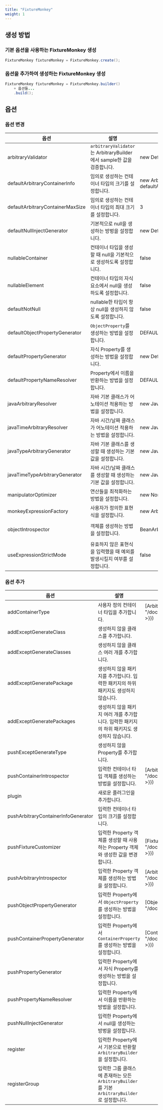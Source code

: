 ```yaml
---
title: "FixtureMonkey"
weight: 1
---
```


## 생성 방법
### 기본 옵션을 사용하는 FixtureMonkey 생성
```java
FixtureMonkey fixtureMonkey = FixtureMonkey.create();
```

### 옵션을 추가하여 생성하는 FixtureMonkey 생성
```java
FixtureMonkey fixtureMonkey = FixtureMonkey.builder()
	+ 옵션들...
    .build();
```

## 옵션
### 옵션 변경
| 옵션                               | 설명                                                         | 기본 옵션                                                                  | 링크                                                                                    |
|----------------------------------|------------------------------------------------------------|------------------------------------------------------------------------|---------------------------------------------------------------------------------------|
| arbitraryValidator               | `arbitraryValidator`는 ArbitraryBuilder에서 sample한 값을 검증합니다. | new DefaultArbitraryValidator()                                        | [ArbitraryValidator]({{< relref "/docs/v0.4/components/arbitraryvalidator" >}})       |
| defaultArbitraryContainerInfo    | 임의로 생성하는 컨테이너 타입의 크기를 설정합니다.                               | new ArbitraryContainerInfo(0, defaultArbitraryContainerMaxSize, false) |                                                                                       |
| defaultArbitraryContainerMaxSize | 임의로 생성하는 컨테이너 타입의 최대 크기를 설정합니다.                            | 3                                                                      |                                                                                       |
| defaultNullInjectGenerator       | 기본적으로 null을 생성하는 방벙을 설정합니다.                                | new DefaultNullInjectGenerator(...)                                    |                                                                                       |
| nullableContainer                | 컨테이너 타입을 생성할 때 null을 기본적으로 생성하도록 설정합니다.                    | false                                                                  |                                                                                       |
| nullableElement                  | 컨테이너 타입의 자식 요소에서 null을 생성하도록 설정합니다.                        | false                                                                  |                                                                                       |
| defaultNotNull                   | nullable한 타입이 항상 null을 생성하지 않도록 설정합니다.                     | false                                                                  |                                                                                       |
| defaultObjectPropertyGenerator   | `ObjectProperty`를 생성하는 방법을 설정합니다.                          | DEFAULT_OBJECT_PROPERTY_GENERATOR                                      | [ObjectProperty]({{< relref "/docs/v0.4/components/objectproperty" >}})               |
| defaultPropertyGenerator         | 자식 Property를 생성하는 방법을 설정합니다.                               | new DefaultPropertyGenerator()                                         |                                                                                       |
| defaultPropertyNameResolver      | Property에서 이름을 반환하는 방법을 설정합니다.                             | DEFAULT_PROPERTY_NAME_RESOLVER                                         |                                                                                       |
| javaArbitraryResolver            | 자바 기본 클래스가 어노테이션 적용하는 방법을 설정합니다.                           | new JavaArbitraryResolver() {}                                         |                                                                                       |
| javaTimeArbitraryResolver        | 자바 시간/날짜 클래스가 어노테이션 적용하는 방법을 설정합니다.                        | new JavaTimeArbitraryResolver() {}                                     |                                                                                       |
| javaTypeArbitraryGenerator       | 자바 기본 클래스를 생성할 때 생성하는 기본 값을 설정합니다.                         | new JavaTypeArbitraryGenerator() {}                                    |                                                                                       |
| javaTimeTypeArbitraryGenerator   | 자바 시간/날짜 클래스를 생성할 때 생성하는 기본 값을 설정합니다.                      | new JavaTimeTypeArbitraryGenerator() {}                                |                                                                                       |
| manipulatorOptimizer             | 연산들을 최적화하는 방법을 설정합니다.                                      | new NoneManipulatorOptimizer()                                         |                                                                                       |
| monkeyExpressionFactory          | 사용자가 정의한 표현식을 설정합니다.                                       | new ArbitraryExpressionFactory()                                       |                                                                                       |
| objectIntrospector               | 객체를 생성하는 방법을 설정합니다.                                        | BeanArbitraryIntrospector.INSTANCE                                     | [ArbitraryIntrospector]({{< relref "/docs/v0.4/components/arbitraryintrospector" >}}) |                                                                               |
| useExpressionStrictMode          | 유효하지 않은 표현식을 입력했을 때 예외를 발생시킬지 여부를 설정합니다.                   | false                                                                  |                                                                                       |

### 옵션 추가
| 옵션                                  | 설명                                                                    | 링크                                                                                    |
|-------------------------------------|-----------------------------------------------------------------------|---------------------------------------------------------------------------------------|
| addContainerType                    | 사용자 정의 컨테이너 타입을 추가합니다.                                                | [ArbitraryIntrospector]({{< relref "/docs/v0.4/components/arbitraryintrospector" >}}) |
| addExceptGenerateClass              | 생성하지 않을 클래스를 추가합니다.                                                   |                                                                                       |
| addExceptGenerateClasses            | 생성하지 않을 클래스 여러 개를 추가합니다.                                              |                                                                                       |
| addExceptGeneratePackage            | 생성하지 않을 패키지를 추가합니다. 입력한 패키지의 하위 패키지도 생성하지 않습니다.                       |                                                                                       |
| addExceptGeneratePackages           | 생성하지 않을 패키지 여러 개를 추가합니다. 입력한 패키지의 하위 패키지도 생성하지 않습니다.                  |                                                                                       |
| pushExceptGenerateType              | 생성하지 않을 Property를 추가합니다.                                              |                                                                                       |
| pushContainerIntrospector           | 입력한 컨테이너 타입 객체를 생성하는 방법을 설정합니다.                                       | [ArbitraryIntrospector]({{< relref "/docs/v0.4/components/arbitraryintrospector" >}}) |
| plugin                              | 새로운 플러그인을 추가합니다.                                                      |                                                                                       |
| pushArbitraryContainerInfoGenerator | 입력한 컨테이너 타입의 크기를 설정합니다.                                               |                                                                                       |
| pushFixtureCustomizer               | 입력한 Property 객체를 생성할 때 사용하는 Property 객체와 생성한 값을 변경합니다.                | [FixtureCustomizer]({{< relref "/docs/v0.4/components/fixturecustomizer" >}})         |
| pushArbitraryIntrospector           | 입력한 Property 객체를 생성하는 방법을 설정합니다.                                      | [ArbitraryIntrospector]({{< relref "/docs/v0.4/components/arbitraryintrospector" >}}) |
| pushObjectPropertyGenerator         | 입력한 Property에서 `ObjectProperty`를 생성하는 방법을 설정합니다.                      | [ObjectProperty]({{< relref "/docs/v0.4/components/objectproperty" >}})               |
| pushContainerPropertyGenerator      | 입력한 Property에서 `ContainerProperty` 를 생성하는 방법을 설정합니다.                  | [ContainerProperty]({{< relref "/docs/v0.4/components/containerproperty" >}})         |
| pushPropertyGenerator               | 입력한 Property에서 자식 Property를 생성하는 방법을 설정합니다.                           |                                                                                       |
| pushPropertyNameResolver            | 입력한 Property에서 이름을 반환하는 방법을 설정합니다.                                    |                                                                                       |
| pushNullInjectGenerator             | 입력한 Property에서 null을 생성하는 방벙을 설정합니다.                                  |                                                                                       |
| register                            | 입력한 Property에서 기본으로 반환할 `ArbitraryBuilder`을 설정합니다.                    |                                                                                       |
| registerGroup                       | 입력한 그룹 클래스에 존재하는 모든 `ArbitraryBuilder`를 기본 `ArbitraryBuilder`로 설정합니다. |        
